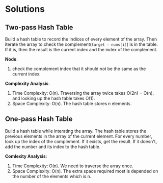 # Solutions

## Two-pass Hash Table

Build a hash table to record the indices of every element of the array. Then iterate the array to check the complement(`target - nums[i]`) is in the table. If it is, then the result is the current index and the index of the complement.

**Node**:
1. check the complement index that it should not be the same as the current index.

**Complexity Analysis**:
1. Time Complexity: O(n). Traversing the array twice takes O(2n) = O(n), and looking up the hash table takes O(1).
2. Space Complexity: O(n). The hash table stores n elements.

## One-pass Hash Table

Build a hash table while interating the array. The hash table stores the previous elements in the array of the current element. For every number, look up the index of the complement. If it exists, get the result. If it doesn't, add the number and its index to the hash table.

**Comlexity Analysis**:
1. Time Complexity: O(n). We need to traverse the array once.
2. Space Complexity: O(n). The extra space required most is depended on the number of the elements which is n.
